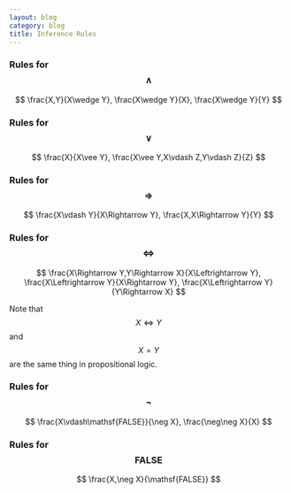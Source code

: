 ```yaml
---
layout: blog
category: blog
title: Inference Rules
---
```


### Rules for $$\wedge$$

$$
\frac{X,Y}{X\wedge Y}, \frac{X\wedge Y}{X}, \frac{X\wedge Y}{Y}
$$

### Rules for $$\vee$$

$$
\frac{X}{X\vee Y}, \frac{X\vee Y,X\vdash Z,Y\vdash Z}{Z}
$$

### Rules for $$\Rightarrow$$

$$
\frac{X\vdash Y}{X\Rightarrow Y}, \frac{X,X\Rightarrow Y}{Y}
$$

### Rules for $$\Leftrightarrow$$

$$
\frac{X\Rightarrow Y,Y\Rightarrow X}{X\Leftrightarrow Y}, \frac{X\Leftrightarrow Y}{X\Rightarrow Y}, \frac{X\Leftrightarrow Y}{Y\Rightarrow X}
$$

Note that $$X \Leftrightarrow Y$$ and $$X = Y$$ are the same thing in
propositional logic.

### Rules for $$\neg$$

$$
\frac{X\vdash\mathsf{FALSE}}{\neg X}, \frac{\neg\neg X}{X}
$$

### Rules for $$\mathsf{FALSE}$$

$$
\frac{X,\neg X}{\mathsf{FALSE}}
$$
